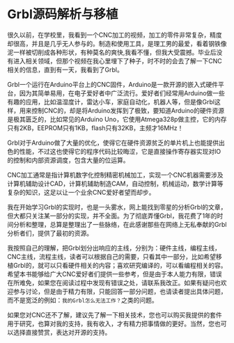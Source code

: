 # Grbl源码解析与移植

很久以前，在学校里，我看到一个CNC加工的视频，加工的零件非常复杂，精度却很高，并且是几乎无人参与的。制造和使用工具，是理工男的最爱，看着钢铁像泥一样被切削成各种形状，有种莫名的爽快,我看不懂，但我大受震撼。毕业后没有进入相关领域，但那个视频在我心里埋下了种子，时不时的会去了解一下CNC相关的信息，直到有一天，我看到了Grbl。

Grbl一个运行在Arduino平台上的CNC固件，Arduino是一款开源的嵌入式硬件平台，因为其简单易用，在电子爱好者中广泛流行。爱好者们经常用Arduino做一些有趣的应用，比如温湿度计，雷达小车，家庭自动化，机器人等，但是像Grbl这样，用来控制CNC的，却是将Arduino发挥到了极致，要知道Arduino的硬件资源是极其匮乏的，比如常见的Arduino Uno，它使用Atmega328p做主控，它的内存只有2KB，EEPROM只有1KB，flash只有32KB，主频才16MHz！

Grbl对于Arduino做了大量的优化，使得它在硬件资源贫乏的单片机上也能提供出色的性能，不过这也使得它的程序代码比较晦涩，它是直接操作寄存器实现对IO的控制和内部资源调度，包含大量的位运算。

CNC加工通常是指计算机数字化控制精密机械加工，实现一个CNC机器需要涉及计算机辅助设计CAD，计算机辅助制造CAM，自动控制，机械运动，数学计算等复杂的知识，这足以让一个业余CNC爱好者望而却步。

我在开始学习Grbl的实现时，也是一头雾水，网上能找到零星的分析Grbl的文章，但大都只关注某一部分的实现，并不全面。为了彻底弄懂Grbl，我花费了1年的时间分析和整理，总算是整理出了一些脉络，在此感谢那些在网络上无私奉献的Grbl分析者们，提供了最初的资源。

我按照自己的理解，把Grbl划分出响应的主线，分别为：硬件主线，编程主线，CNC主线，流程主线，读者可以根据自己的需要，只看其中一部分，比如希望移植Grbl的，就可以只看硬件相关的内容；喜欢研究编译的，可以看编程相关的容。希望本书能够给广大CNC爱好者们提供一些参考，但是由于本人能力有限，错误在所难免，如果您在阅读过程中发现有错误之处，请联系我改正。如果有疑问也欢迎参与讨论，但是由于精力有限，只能回答一部分问题，也请读者提出具体问题，而不是宽泛的例如：`我的Grbl怎么无法工作？`之类的问题。

如果您对CNC还不了解，建议先了解一下相关技术，您也可以购买我提供的套件用于研究，也算对我的支持，我有收入，才有精力把事情做的更好。当然，您也可以选择直接赞赏，表达对开源的支持。
